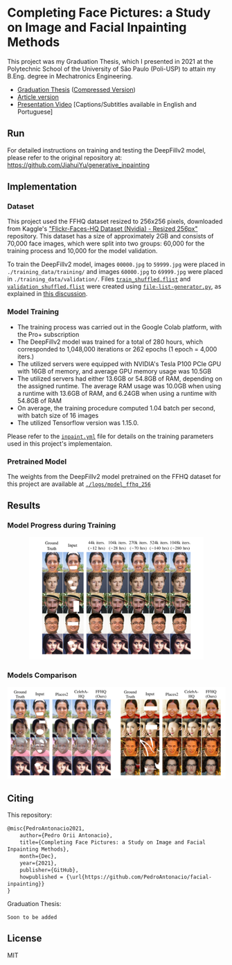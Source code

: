 # Completing Face Pictures: a Study on Image and Facial Inpainting Methods

This project was my Graduation Thesis, which I presented in 2021 at the Polytechnic School of the University of São Paulo (Poli-USP) to attain my B.Eng. degree in Mechatronics Engineering.

- [Graduation Thesis](/Thesis.pdf) ([Compressed Version](/Thesis_compressed.pdf))
- [Article version](/Article.pdf)
- [Presentation Video](https://youtu.be/UBtx8c31BuY) [Captions/Subtitles available in English and Portuguese]

## Run
For detailed instructions on training and testing the DeepFillv2 model, please refer to the original repository at: https://github.com/JiahuiYu/generative_inpainting

## Implementation

### Dataset
This project used the FFHQ dataset resized to 256x256 pixels, downloaded from Kaggle's ["Flickr-Faces-HQ Dataset (Nvidia) - Resized 256px"](https://www.kaggle.com/xhlulu/flickrfaceshq-dataset-nvidia-resized-256px) repository. This dataset has a size of approximately 2GB and consists of 70,000 face images, which were split into two groups: 60,000 for the training process and 10,000 for the model validation.

To train the DeepFillv2 model, images `00000.jpg` to `59999.jpg` were placed in `./training_data/training/` and images `60000.jpg` to `69999.jpg` were placed in `./training_data/validation/`. Files [`train_shuffled.flist`](./data_flist/train_shuffled.flist) and [`validation_shuffled.flist`](./data_flist/validation_shuffled.flist) were created using [`file-list-generator.py`](./file-list-generator.py), as explained in [this discussion](https://github.com/JiahuiYu/generative_inpainting/issues/15).

### Model Training

- The training process was carried out in the Google Colab platform, with the Pro+ subscription
- The DeepFillv2 model was trained for a total of 280 hours, which corresponded to 1,048,000 iterations or 262 epochs (1 epoch = 4,000 iters.)
- The utilized servers were equipped with NVIDIA's Tesla P100 PCIe GPU with 16GB of memory, and average GPU memory usage was 10.5GB
- The utilized servers had either 13.6GB or 54.8GB of RAM, depending on the assigned runtime. The average RAM usage was 10.0GB when using a runtime with 13.6GB of RAM, and 6.24GB when using a runtime with 54.8GB of RAM
- On average, the training procedure computed 1.04 batch per second, with batch size of 16 images
- The utilized Tensorflow version was 1.15.0.

Please refer to the [`inpaint.yml`](/inpaint.yml) file for details on the training parameters used in this project's implementaion.

### Pretrained Model
The weights from the DeepFillv2 model pretrained on the FFHQ dataset for this project are available at [`./logs/model_ffhq_256`](./logs/model_ffhq_256)

## Results

### Model Progress during Training
<p align="center">
  <img src="./images/results_model-progress.png" width="80%" title="Model Progress during Training"/>
</p>

### Models Comparison
<p align="center">
  <img src="./images/results_models-comparison.png" width="100%" title="Models Comparison"/>
</p>


## Citing
This repository:
```
@misc{PedroAntonacio2021,
    author={Pedro Orii Antonacio},
    title={Completing Face Pictures: a Study on Image and Facial Inpainting Methods},
    month={Dec},
    year={2021},
    publisher={GitHub},
    howpublished = {\url{https://github.com/PedroAntonacio/facial-inpainting}}
}
```

Graduation Thesis:
```
Soon to be added
```

## License
MIT
